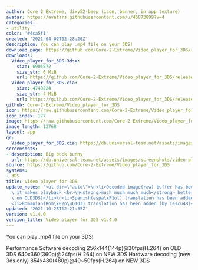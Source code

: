 ```yaml
---
author: Core 2 Extreme, dixy52-beep (icon, banner, in app texture)
avatar: https://avatars.githubusercontent.com/u/45873899?v=4
categories:
- utility
color: '#4ca5f1'
created: '2021-04-02T02:28:20Z'
description: You can play .mp4 file on your 3DS!
download_page: https://github.com/Core-2-Extreme/Video_player_for_3DS/releases
downloads:
  Video_player_for_3DS.3dsx:
    size: 6905872
    size_str: 6 MiB
    url: https://github.com/Core-2-Extreme/Video_player_for_3DS/releases/download/v1.4.0/Video_player_for_3DS.3dsx
  Video_player_for_3DS.cia:
    size: 4748224
    size_str: 4 MiB
    url: https://github.com/Core-2-Extreme/Video_player_for_3DS/releases/download/v1.4.0/Video_player_for_3DS.cia
github: Core-2-Extreme/Video_player_for_3DS
icon: https://raw.githubusercontent.com/Core-2-Extreme/Video_player_for_3DS/main/resource/icon.png
icon_index: 177
image: https://raw.githubusercontent.com/Core-2-Extreme/Video_player_for_3DS/main/resource/banner.png
image_length: 12768
layout: app
qr:
  Video_player_for_3DS.cia: https://db.universal-team.net/assets/images/qr/video_player_for_3ds-cia.png
screenshots:
- description: Big buck bunny
  url: https://db.universal-team.net/assets/images/screenshots/video-player-for-3ds/big-buck-bunny.png
source: https://github.com/Core-2-Extreme/Video_player_for_3DS
systems:
- 3DS
title: Video player for 3DS
update_notes: "<ul dir=\"auto\">\n<li>Decoded image(raw) buffer has been added and\
  \ it makes playback <br>\n<strong>much much much much</strong> better (especially\
  \ on OLD3DS)</li>\n<li>Spanish(espa\xF1ol) translation has been added (by Cookiee)</li>\n\
  <li>Romanian(Rom\xE2n\u0103) translation has been added (by Tescu48)</li>\n</ul>"
updated: '2021-10-25T12:21:35Z'
version: v1.4.0
version_title: Video player for 3DS v1.4.0
---
```

You can play .mp4 file on your 3DS!

Performance
Software decoding
256x144(144p)@30fps(H.264) on OLD 3DS
640x360(360p)@24fps(H.264) on NEW 3DS
Hardware decoding (new 3ds only)
854x480(480p)@40~50fps(H.264) on NEW 3DS